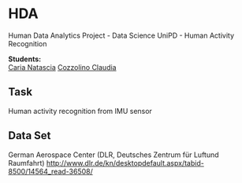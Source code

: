 # HDA
Human Data Analytics Project - Data Science UniPD - Human Activity Recognition

**Students:**\
[Caria Natascia](https://github.com/Nat-aho)
[Cozzolino Claudia](https://github.com/coclab)

## Task
Human activity recognition from IMU sensor

## Data Set
German Aerospace Center (DLR, Deutsches Zentrum für Luftund Raumfahrt)
http://www.dlr.de/kn/desktopdefault.aspx/tabid-8500/14564_read-36508/
